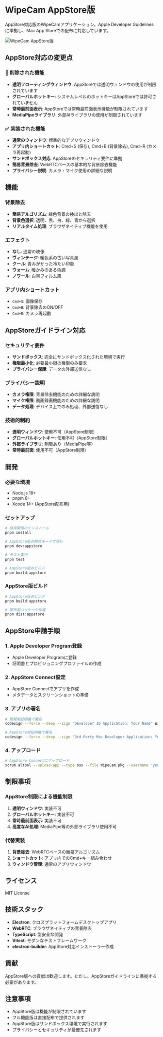 # WipeCam AppStore版

AppStore対応版のWipeCamアプリケーション。Apple Developer Guidelinesに準拠し、Mac App Storeでの配布に対応しています。

![WipeCam AppStore版](assets/icon.png)

## AppStore対応の変更点

### 🚫 削除された機能
- **透明フローティングウィンドウ**: AppStoreでは透明ウィンドウの使用が制限されています
- **グローバルホットキー**: システムレベルのホットキーはAppStoreでは許可されていません
- **常時最前面表示**: AppStoreでは常時最前面表示機能が制限されています
- **MediaPipeライブラリ**: 外部AIライブラリの使用が制限されています

### ✅ 実装された機能
- **通常のウィンドウ**: 標準的なアプリウィンドウ
- **アプリ内ショートカット**: Cmd+S (保存), Cmd+B (背景除去), Cmd+R (カメラ再起動)
- **サンドボックス対応**: AppStoreのセキュリティ要件に準拠
- **簡易背景除去**: WebRTCベースの基本的な背景除去機能
- **プライバシー説明**: カメラ・マイク使用の詳細な説明

## 機能

### 背景除去
- **簡易アルゴリズム**: 緑色背景の検出と除去
- **背景色選択**: 透明、黒、白、緑、青から選択
- **リアルタイム処理**: ブラウザネイティブ機能を使用

### エフェクト
- **なし**: 通常の映像
- **ヴィンテージ**: 暖色系の古い写真風
- **クール**: 青みがかった冷たい印象  
- **ウォーム**: 暖かみのある色調
- **ノワール**: 白黒フィルム風

### アプリ内ショートカット
- `Cmd+S`: 画像保存
- `Cmd+B`: 背景除去のON/OFF
- `Cmd+R`: カメラ再起動

## AppStoreガイドライン対応

### セキュリティ要件
- **サンドボックス**: 完全にサンドボックス化された環境で実行
- **権限最小化**: 必要最小限の権限のみ要求
- **プライバシー保護**: データの外部送信なし

### プライバシー説明
- **カメラ権限**: 背景除去機能のための詳細な説明
- **マイク権限**: 動画録画機能のための詳細な説明
- **データ処理**: デバイス上でのみ処理、外部送信なし

### 技術的制約
- **透明ウィンドウ**: 使用不可（AppStore制限）
- **グローバルホットキー**: 使用不可（AppStore制限）
- **外部ライブラリ**: 制限あり（MediaPipe等）
- **常時最前面**: 使用不可（AppStore制限）

## 開発

### 必要な環境
- Node.js 18+
- pnpm 8+
- Xcode 14+ (AppStore配布用)

### セットアップ
```bash
# 依存関係のインストール
pnpm install

# AppStore版の開発モードで実行
pnpm dev:appstore

# テスト実行
pnpm test

# AppStore版のビルド
pnpm build:appstore
```

### AppStore版ビルド
```bash
# AppStore版のビルド
pnpm build:appstore

# 配布用パッケージ作成
pnpm dist:appstore
```

## AppStore申請手順

### 1. Apple Developer Program登録
- Apple Developer Programに登録
- 証明書とプロビジョニングプロファイルの作成

### 2. AppStore Connect設定
- AppStore Connectでアプリを作成
- メタデータとスクリーンショットの準備

### 3. アプリの署名
```bash
# 開発用証明書で署名
codesign --force --deep --sign "Developer ID Application: Your Name" WipeCam.app

# AppStore用証明書で署名
codesign --force --deep --sign "3rd Party Mac Developer Application: Your Name" WipeCam.app
```

### 4. アップロード
```bash
# AppStore Connectにアップロード
xcrun altool --upload-app --type osx --file WipeCam.pkg --username "your-email" --password "app-specific-password"
```

## 制限事項

### AppStore制限による機能制限
1. **透明ウィンドウ**: 実装不可
2. **グローバルホットキー**: 実装不可
3. **常時最前面表示**: 実装不可
4. **高度なAI処理**: MediaPipe等の外部ライブラリ使用不可

### 代替実装
1. **背景除去**: WebRTCベースの簡易アルゴリズム
2. **ショートカット**: アプリ内でのCmd+キー組み合わせ
3. **ウィンドウ管理**: 通常のアプリウィンドウ

## ライセンス

MIT License

## 技術スタック

- **Electron**: クロスプラットフォームデスクトップアプリ
- **WebRTC**: ブラウザネイティブの背景除去
- **TypeScript**: 型安全な開発
- **Vitest**: モダンなテストフレームワーク
- **electron-builder**: AppStore対応インストーラー作成

## 貢献

AppStore版への貢献は歓迎します。ただし、AppStoreガイドラインに準拠する必要があります。

## 注意事項

- AppStore版は機能が制限されています
- フル機能版は直接配布で提供されます
- AppStore版はサンドボックス環境で実行されます
- プライバシーとセキュリティが最優先されます 